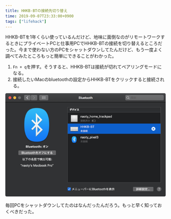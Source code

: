 ```yaml
---
title: HHKB-BTの接続先切り替え
time: 2019-09-07T23:33:00+0900
tags: ["lifehack"]
---
```


HHKB-BTを1年くらい使っているんだけど、地味に面倒なのがリモートワークするときにプライベートPCと仕事用PCでHHKB-BTの接続を切り替えるところだった。今まで使わない方のPCをシャットダウンしてたんだけど、もう一度よく調べてみたところもっと簡単にできることがわかった。

1. `Fn + q`を押す。そうすると、HHKB-BTは接続が切れてペアリングモードになる。
2. 接続したいMacのbluetoothの設定からHHKB-BTをクリックすると接続される。

![](bluetooth.png 'bluetoothの設定')

毎回PCをシャットダウンしてたのはなんだったんだろう。もっと早く知っておくべきだった。
